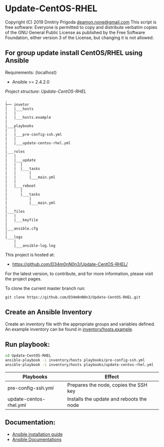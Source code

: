 Update-CentOS-RHEL
===

Copyright (C) 2019 Dmitriy Prigoda <deamon.none@gmail.com> 
This script is free software: Everyone is permitted to copy and distribute verbatim copies of 
the GNU General Public License as published by the Free Software Foundation, either version 3
of the License, but changing it is not allowed.

For group update install CentOS/RHEL using Ansible
--------------------------------------------------

Requirements: (localhost)

- Ansible >= 2.4.2.0

*Project structure: Update-CentOS-RHEL*

    .
    ├── invetor
    |   |___hosts
    |   |
    |   |___hosts.example
    |
    |___playbooks
    |   |
    |   |___pre-config-ssh.yml
    |   |
    |   |___update-centos-rhel.yml
    |
    |___roles
    |   |
    |   |___update
    |   |  |
    |   |  |___tasks
    |   |      |
    |   |      |___main.yml
    |   |
    |   |___reboot
    |      |
    |      |___tasks
    |          |
    |          |___main.yml
    |
    |___files
    |   |
    |   |___keyfile
    |
    |___ansible.cfg
    |
    |___logs
        |
   	    |___ansible-log.log

This project is hosted at:

  * https://github.com/D34m0nN0n3/Update-CentOS-RHEL/

For the latest version, to contribute, and for more information, please visit
the project pages.

To clone the current master branch run:

```
git clone https://github.com/D34m0nN0n3/Update-CentOS-RHEL.git
```

## Create an Ansible Inventory
Create an inventory file with the appropriate groups and variables defined.
An example inventory can be found in [inventory/hosts.example](inventory/hosts.example).

## Run playbook:

```bash
cd Update-CentOS-RHEL
ansible-playbook -i inventory/hosts playbooks/pre-config-ssh.yml
ansible-playbook -i inventory/hosts playbooks/update-centos-rhel.yml
```

Playbooks|Effect
---------|------
pre-config-ssh.yml|Prepares the node, copies the SSH key
update-centos-rhel.yml|Installs the update and reboots the node

## Documentation:
- [Ansible installation guide](https://docs.ansible.com/ansible/latest/installation_guide/intro_installation.html)
- [Ansible Documentations](https://docs.ansible.com/)
